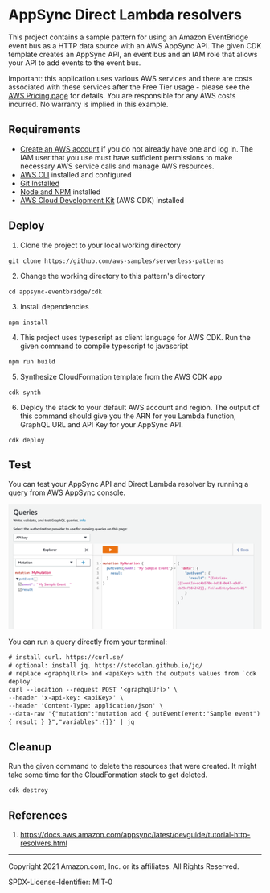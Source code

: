 # AppSync Direct Lambda resolvers

This project contains a sample pattern for using an Amazon EventBridge event bus as a HTTP data source with an AWS AppSync API. The given CDK template creates an AppSync API, an event bus and an IAM role that allows your API to add events to the event bus.

Important: this application uses various AWS services and there are costs associated with these services after the Free Tier usage - please see the [AWS Pricing page](https://aws.amazon.com/pricing/) for details. You are responsible for any AWS costs incurred. No warranty is implied in this example.

## Requirements

* [Create an AWS account](https://portal.aws.amazon.com/gp/aws/developer/registration/index.html) if you do not already have one and log in. The IAM user that you use must have sufficient permissions to make necessary AWS service calls and manage AWS resources.
* [AWS CLI](https://docs.aws.amazon.com/cli/latest/userguide/install-cliv2.html) installed and configured
* [Git Installed](https://git-scm.com/book/en/v2/Getting-Started-Installing-Git)
* [Node and NPM](https://nodejs.org/en/download/) installed
* [AWS Cloud Development Kit](https://docs.aws.amazon.com/cdk/latest/guide/cli.html) (AWS CDK) installed

## Deploy

1. Clone the project to your local working directory
```
git clone https://github.com/aws-samples/serverless-patterns
```

2. Change the working directory to this pattern's directory
```
cd appsync-eventbridge/cdk
```

3. Install dependencies
```
npm install
```

4. This project uses typescript as client language for AWS CDK. Run the given command to compile typescript to javascript
```
npm run build
```

5. Synthesize CloudFormation template from the AWS CDK app
```
cdk synth
```

6. Deploy the stack to your default AWS account and region. The output of this command should give you the ARN for you Lambda function, GraphQL URL and API Key for your AppSync API.
```
cdk deploy
```
## Test

You can test your AppSync API and Direct Lambda resolver by running a query from AWS AppSync console.

![](sample_mutation.png)

You can run a query directly from your terminal:

```
# install curl. https://curl.se/
# optional: install jq. https://stedolan.github.io/jq/
# replace <graphqlUrl> and <apiKey> with the outputs values from `cdk deploy`
curl --location --request POST '<graphqlUrl>' \
--header 'x-api-key: <apiKey>' \
--header 'Content-Type: application/json' \
--data-raw '{"mutation":"mutation add { putEvent(event:"Sample event") { result } }","variables":{}}' | jq
```

## Cleanup

Run the given command to delete the resources that were created. It might take some time for the CloudFormation stack to get deleted.
```
cdk destroy
```

## References

1. https://docs.aws.amazon.com/appsync/latest/devguide/tutorial-http-resolvers.html

----
Copyright 2021 Amazon.com, Inc. or its affiliates. All Rights Reserved.

SPDX-License-Identifier: MIT-0
